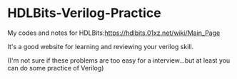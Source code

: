 # HDLBits-Verilog-Practice
My codes and notes for HDLBits:https://hdlbits.01xz.net/wiki/Main_Page

It's a good website for learning and reviewing your verilog skill.

(I'm not sure if these problems are too easy for a interview...but at least you can do some practice of Verilog)
